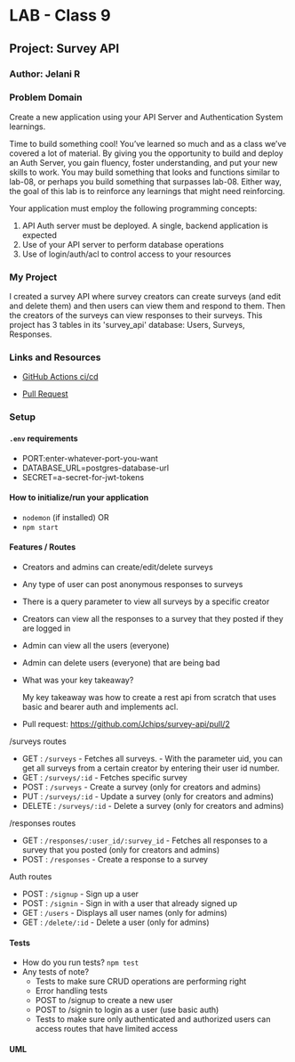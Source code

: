 # LAB - Class 9

## Project: Survey API

### Author: Jelani R

### Problem Domain  

Create a new application using your API Server and Authentication System learnings.

Time to build something cool! You’ve learned so much and as a class we’ve covered a lot of
material. By giving you the opportunity to build and deploy an Auth Server, you gain fluency,
foster understanding, and put your new skills to work. You may build something that looks and
functions similar to lab-08, or perhaps you build something that surpasses lab-08. Either way,
the goal of this lab is to reinforce any learnings that might need reinforcing.

Your application must employ the following programming concepts:

1. API Auth server must be deployed. A single, backend application is expected
2. Use of your API server to perform database operations
3. Use of login/auth/acl to control access to your resources

### My Project

I created a survey API where survey creators can create surveys (and edit and delete them) and
then users can view them and respond to them. Then the creators of the surveys can view responses
to their surveys. This project has 3 tables in its 'survey_api' database: Users, Surveys, Responses.

### Links and Resources

- [GitHub Actions ci/cd](https://github.com/Jchips/survey-api/actions)
<!-- - [back-end server url](https://auth-api-dev-4rc4.onrender.com) -->
- [Pull Request](https://github.com/Jchips/survey-api/pull/2)

### Setup

#### `.env` requirements

- PORT:enter-whatever-port-you-want
- DATABASE_URL=postgres-database-url
- SECRET=a-secret-for-jwt-tokens

#### How to initialize/run your application

- `nodemon` (if installed) OR
- `npm start`

#### Features / Routes

- Creators and admins can create/edit/delete surveys
- Any type of user can post anonymous responses to surveys
- There is a query parameter to view all surveys by a specific creator
- Creators can view all the responses to a survey that they posted if they are logged in
- Admin can view all the users (everyone)
- Admin can delete users (everyone) that are being bad

- What was your key takeaway?

    My key takeaway was how to create a rest api from scratch that uses basic and bearer auth and implements acl.

- Pull request: <https://github.com/Jchips/survey-api/pull/2>

/surveys routes

- GET : `/surveys` - Fetches all surveys.
      - With the parameter uid, you can get all surveys from a certain creator by entering their user id number.
- GET : `/surveys/:id` - Fetches specific survey
- POST : `/surveys` - Create a survey (only for creators and admins)
- PUT : `/surveys/:id` - Update a survey (only for creators and admins)
- DELETE : `/surveys/:id` - Delete a survey (only for creators and admins)

/responses routes

- GET : `/responses/:user_id/:survey_id` - Fetches all responses to a survey that you posted (only for creators and admins)
- POST : `/responses` - Create a response to a survey

Auth routes

- POST : `/signup` - Sign up a user
- POST : `/signin` - Sign in with a user that already signed up
- GET : `/users` - Displays all user names (only for admins)
- GET : `/delete/:id` - Delete a user (only for admins)

#### Tests

- How do you run tests?
`npm test`
- Any tests of note?
  - Tests to make sure CRUD operations are performing right
  - Error handling tests
  - POST to /signup to create a new user
  - POST to /signin to login as a user (use basic auth)
  - Tests to make sure only authenticated and authorized users can access routes that have limited access

#### UML

<!-- ![Lab 8 UML](./src/assets/lab-8-uml.png) -->
